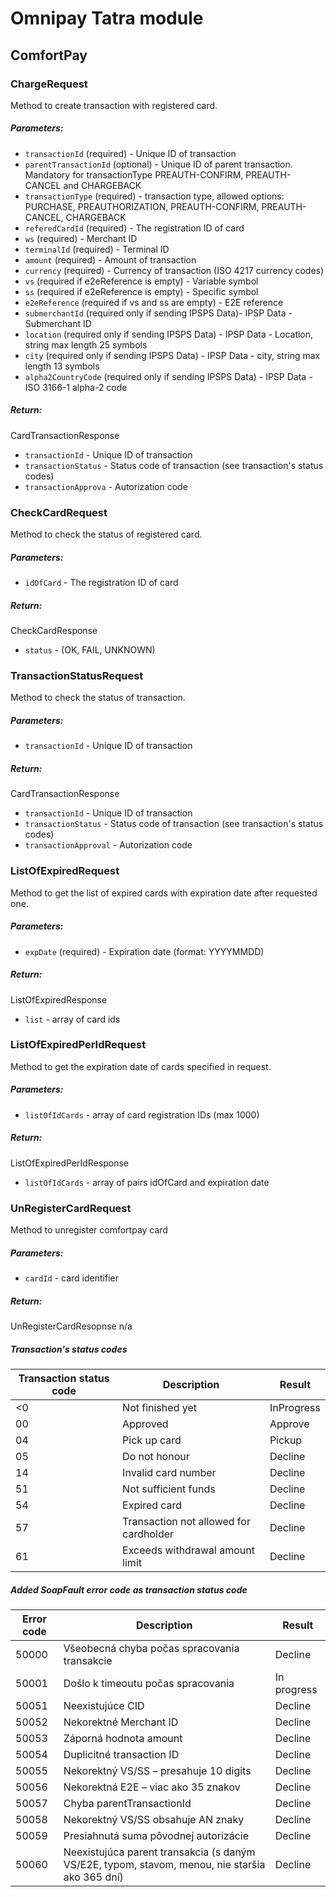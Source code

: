 Omnipay Tatra module
====================


## **ComfortPay**

### ChargeRequest

Method to create transaction with registered card.

##### Parameters:

- `transactionId` (required) - Unique ID of transaction
- `parentTransactionId` (optional) - Unique ID of parent transaction. Mandatory for transactionType PREAUTH-CONFIRM, PREAUTH-CANCEL and CHARGEBACK
- `transactionType` (required) - transaction type, allowed options: PURCHASE, PREAUTHORIZATION, PREAUTH-CONFIRM, PREAUTH-CANCEL, CHARGEBACK
- `referedCardId` (required) - The registration ID of card
- `ws` (required) - Merchant ID
- `terminalId` (required) - Terminal ID
- `amount` (required) - Amount of transaction
- `currency` (required) - Currency of transaction (ISO 4217 currency codes)
- `vs` (required if e2eReference is empty) - Variable symbol
- `ss` (required if e2eReference is empty) - Specific symbol
- `e2eReference` (required if vs and ss are empty) - E2E reference
- `submerchantId` (required only if sending IPSPS Data)- IPSP Data - Submerchant ID
- `location` (required only if sending IPSPS Data) - IPSP Data - Location, string max length 25 symbols
- `city` (required only if sending IPSPS Data) - IPSP Data  - city, string max length 13 symbols
- `alpha2CountryCode` (required only if sending IPSPS Data) - IPSP Data - ISO 3166-1 alpha-2 code

##### Return:

CardTransactionResponse
- `transactionId` - Unique ID of transaction
- `transactionStatus` - Status code of transaction (see transaction's status codes)
- `transactionApprova` - Autorization code

### CheckCardRequest

Method to check the status of registered card.

##### Parameters:

- `idOfCard` - The registration ID of card

##### Return:

CheckCardResponse
- `status` - (OK, FAIL, UNKNOWN)

### TransactionStatusRequest

Method to check the status of transaction.

##### Parameters:

- `transactionId` - Unique ID of transaction

##### Return:
    
CardTransactionResponse
- `transactionId` - Unique ID of transaction
- `transactionStatus` - Status code of transaction (see transaction's status codes)
- `transactionApproval` - Autorization code

###  ListOfExpiredRequest

Method to get the list of expired cards with expiration date after requested one.

##### Parameters: 
    
- `expDate` (required) -  Expiration date (format: YYYYMMDD)

##### Return:

ListOfExpiredResponse
- `list` - array of card ids

### ListOfExpiredPerIdRequest

Method to get the expiration date of cards specified in request.

##### Parameters:

- `listOfIdCards` - array of card registration IDs (max 1000)

##### Return:
 
ListOfExpiredPerIdResponse
- `listOfIdCards` - array of pairs idOfCard and expiration date

### UnRegisterCardRequest

Method to unregister comfortpay card

##### Parameters:

- `cardId` - card identifier

##### Return:
 
UnRegisterCardResopnse
n/a

##### Transaction's status codes

| Transaction status code | Description | Result |
|---|---|---|
| <0 | Not finished yet  | InProgress  |
| 00 | Approved | Approve |
| 04 | Pick up card | Pickup |
| 05 | Do not honour | Decline |
| 14 | Invalid card number | Decline |
| 51 | Not sufficient funds | Decline |
| 54 | Expired card | Decline |
| 57 | Transaction not allowed for cardholder | Decline |
| 61 | Exceeds withdrawal amount limit | Decline

##### Added SoapFault error code as transaction status code

| Error code | Description | Result |
|---|---|---|
| 50000 | Všeobecná chyba počas spracovania transakcie | Decline  |
| 50001 | Došlo k timeoutu počas spracovania | In progress |
| 50051 | Neexistujúce CID | Decline |
| 50052 | Nekorektné Merchant ID | Decline |
| 50053 | Záporná hodnota amount | Decline |
| 50054 | Duplicitné transaction ID | Decline |
| 50055 | Nekorektný VS/SS – presahuje 10 digits | Decline |
| 50056 | Nekorektná E2E – viac ako 35 znakov | Decline |
| 50057 | Chyba parentTransactionId | Decline
| 50058 | Nekorektný VS/SS obsahuje AN znaky | Decline
| 50059 | Presiahnutá suma pôvodnej autorizácie | Decline
| 50060 | Neexistujúca parent transakcia (s daným VS/E2E, typom, stavom, menou, nie staršia ako 365 dní) | Decline

